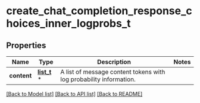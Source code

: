 # create_chat_completion_response_choices_inner_logprobs_t

## Properties
Name | Type | Description | Notes
------------ | ------------- | ------------- | -------------
**content** | [**list_t**](chat_completion_token_logprob.md) \* | A list of message content tokens with log probability information. | 

[[Back to Model list]](../README.md#documentation-for-models) [[Back to API list]](../README.md#documentation-for-api-endpoints) [[Back to README]](../README.md)


